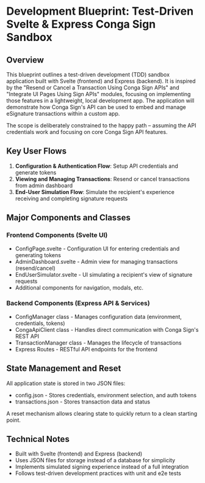 # Development Blueprint: Test-Driven Svelte & Express Conga Sign Sandbox

## Overview

This blueprint outlines a test-driven development (TDD) sandbox application built with Svelte (frontend) and Express (backend). It is inspired by the "Resend or Cancel a Transaction Using Conga Sign APIs" and "Integrate UI Pages Using Sign APIs" modules, focusing on implementing those features in a lightweight, local development app. The application will demonstrate how Conga Sign's API can be used to embed and manage eSignature transactions within a custom app.

The scope is deliberately constrained to the happy path – assuming the API credentials work and focusing on core Conga Sign API features.

## Key User Flows

1. **Configuration & Authentication Flow**: Setup API credentials and generate tokens
2. **Viewing and Managing Transactions**: Resend or cancel transactions from admin dashboard
3. **End-User Simulation Flow**: Simulate the recipient's experience receiving and completing signature requests

## Major Components and Classes

### Frontend Components (Svelte UI)

- ConfigPage.svelte - Configuration UI for entering credentials and generating tokens
- AdminDashboard.svelte - Admin view for managing transactions (resend/cancel)
- EndUserSimulator.svelte - UI simulating a recipient's view of signature requests
- Additional components for navigation, modals, etc.

### Backend Components (Express API & Services)

- ConfigManager class - Manages configuration data (environment, credentials, tokens)
- CongaApiClient class - Handles direct communication with Conga Sign's REST API
- TransactionManager class - Manages the lifecycle of transactions
- Express Routes - RESTful API endpoints for the frontend

## State Management and Reset

All application state is stored in two JSON files:
- config.json - Stores credentials, environment selection, and auth tokens
- transactions.json - Stores transaction data and status

A reset mechanism allows clearing state to quickly return to a clean starting point.

## Technical Notes

- Built with Svelte (frontend) and Express (backend)
- Uses JSON files for storage instead of a database for simplicity
- Implements simulated signing experience instead of a full integration
- Follows test-driven development practices with unit and e2e tests